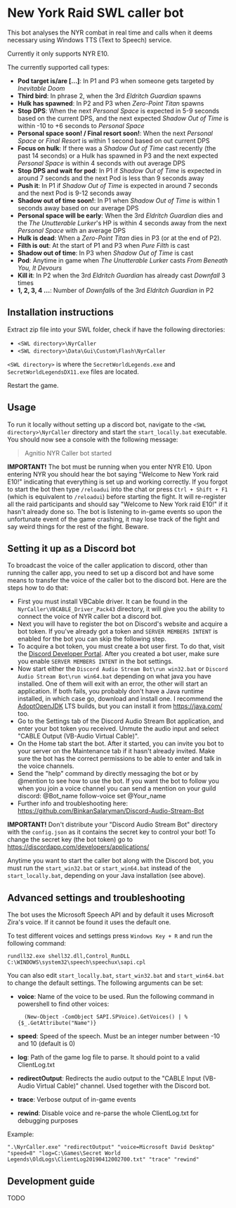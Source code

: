 # New York Raid SWL caller bot

This bot analyses the NYR combat in real time and calls when it deems necessary using Windows TTS (Text to Speech) service.

Currently it only supports NYR E10.

The currently supported call types:
- **Pod target is/are [...]**: In P1 and P3 when someone gets targeted by *Inevitable Doom*
- **Third bird**: In phrase 2, when the 3rd *Eldritch Guardian* spawns
- **Hulk has spawned**: In P2 and P3 when *Zero-Point Titan* spawns
- **Stop DPS**:  When the next *Personal Space* is expected in 5-9 seconds based on the current DPS, and the next expected *Shadow Out of Time* is within -10 to +6 seconds to *Personal Space*
- **Personal space soon! / Final resort soon!**: When the next *Personal Space* or *Final Resort* is within 1 second based on out current DPS
- **Focus on hulk**: If there was a *Shadow Out of Time* cast recently (the past 14 seconds) or a Hulk has spawned in P3 and the next expected *Personal Space* is within 4 seconds with out average DPS
- **Stop DPS and wait for pod**: In P1 if *Shadow Out of Time* is expected in around 7 seconds and the next Pod is less than 9 seconds away
- **Push it**: In P1 if *Shadow Out of Time* is expected in around 7 seconds and the next Pod is 9-12 seconds away
- **Shadow out of time soon!**: In P1 when *Shadow Out of Time* is within 1 seconds away based on our average DPS 
- **Personal space will be early**: When the 3rd *Eldritch Guardian* dies and the *The Unutterable Lurker*'s HP is within 4 seconds away from the next *Personal Space* with an average DPS
- **Hulk is dead**: When a *Zero-Point Titan* dies in P3 (or at the end of P2).
- **Filth is out**: At the start of P1 and P3 when *Pure Filth* is cast
- **Shadow out of time**: In P3 when *Shadow Out of Time* is cast
- **Pod**: Anytime in game when *The Unutterable Lurker* casts *From Beneath You, It Devours*
- **Kill it**: In P2 when the 3rd *Eldritch Guardian* has already cast *Downfall* 3 times
- **1, 2, 3, 4 ...**: Number of *Downfall*s of the 3rd *Eldritch Guardian* in P2

## Installation instructions

Extract zip file into your SWL folder, check if have the following directories:

- `<SWL directory>\NyrCaller`
- `<SWL directory>\Data\Gui\Custom\Flash\NyrCaller`

`<SWL directory>` is where the `SecretWorldLegends.exe` and `SecretWorldLegendsDX11.exe` files are located.

Restart the game. 


## Usage

To run it locally without setting up a discord bot, navigate to the `<SWL directory>\NyrCaller` directory and start the `start_locally.bat` executable. You should now see a console with the following message:

> Agnitio NYR Caller bot started

**IMPORTANT!** The bot must be running when you enter NYR E10. Upon entering NYR you should hear the bot saying "Welcome to New York raid E10!" indicating that everything is set up and working correctly.
If you forgot to start the bot then type `/reloadui` into the chat or press `Ctrl + Shift + F1` (which is equivalent to `/reloadui`) before starting the fight. It will re-register all the raid participants and should say "Welcome to New York raid E10!" if it hasn't already done so.
The bot is listening to in-game events so upon the unfortunate event of the game crashing, it may lose track of the fight and say weird things for the rest of the fight. Beware.


## Setting it up as a Discord bot

To broadcast the voice of the caller application to discord, other than running the caller app, you need to set up a discord bot and have some means to transfer the voice of the caller bot to the discord bot. Here are the steps how to do that:

- First you must install VBCable driver. It can be found in the `NyrCaller\VBCABLE_Driver_Pack43` directory, it will give you the ability to connect the voice of NYR caller bot a discord bot.
- Next you will have to register the bot on Discord's website and acquire a bot token. If you've already got a token and `SERVER MEMBERS INTENT` is enabled for the bot you can skip the following step.
- To acquire a bot token, you must create a bot user first. To do that, visit the [Discord Developer Portal](https://discordapp.com/developers/applications). After you created a bot user, make sure you enable `SERVER MEMBERS INTENT` in the bot settings.
- Now start either the `Discord Audio Stream Bot\run win32.bat` or  `Discord Audio Stream Bot\run win64.bat`  depending on what java you have installed. One of them will exit with an error, the other will start an application. If both fails, you probably don't have a Java runtime installed, in which case go, download and install one. I recommend the [AdoptOpenJDK](https://adoptopenjdk.net/) LTS builds, but you can install it from <https://java.com/> too.
- Go to the Settings tab of the Discord Audio Stream Bot application, and enter your bot token you received. Unmute the audio input and select "CABLE Output (VB-Audio Virtual Cable)".
- On the Home tab start the bot. After it started, you can invite you bot to your server on the Maintenance tab if it hasn't already invited. Make sure the bot has the correct permissions to be able to enter and talk in the voice channels.
- Send the "help" command by directly messaging the bot or by @mention to see how to use the bot. If you want the bot to follow you when you join a voice channel you can send a mention on your guild discord: @Bot_name follow-voice set @Your_name
- Further info and troubleshooting here: https://github.com/BinkanSalaryman/Discord-Audio-Stream-Bot

**IMPORTANT!** Don't distribute your "Discord Audio Stream Bot" directory with the `config.json` as it contains the secret key to control your bot! To change the secret key (the bot token) go to <https://discordapp.com/developers/applications/>

Anytime you want to start the caller bot along with the Discord bot, you must run the `start_win32.bat` or `start_win64.bat` instead of the `start_locally.bat`, depending on your Java installation (see above).

## Advanced settings and troubleshooting

The bot uses the Microsoft Speech API and by default it uses Microsoft Zira's voice. If it cannot be found it uses the default one.

To test different voices and settings press `Windows Key + R` and run the following command:

    rundll32.exe shell32.dll,Control_RunDLL C:\WINDOWS\system32\speech\speechux\sapi.cpl

You can also edit `start_locally.bat`, `start_win32.bat` and `start_win64.bat` to change the default settings. The following arguments can be set:
- **voice**: Name of the voice to be used. Run the following command in powershell to find other voices:
    
        (New-Object -ComObject SAPI.SPVoice).GetVoices() | % {$_.GetAttribute("Name")}

- **speed**: Speed of the speech. Must be an integer number between -10 and 10 (default is 0)
- **log**: Path of the game log file to parse. It should point to a valid ClientLog.txt
- **redirectOutput**: Redirects the audio output to the "CABLE Input (VB-Audio Virtual Cable)" channel. Used together with the Discord bot.
- **trace**: Verbose output of in-game events
- **rewind**: Disable voice and re-parse the whole ClientLog.txt for debugging purposes

Example:

    ".\NyrCaller.exe" "redirectOutput" "voice=Microsoft David Desktop" "speed=8" "log=C:\Games\Secret World Legends\OldLogs\ClientLog20190412002700.txt" "trace" "rewind"


## Development guide

TODO
